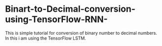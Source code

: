 # Binart-to-Decimal-conversion-using-TensorFlow-RNN-

This is simple tutorial for conversion of binary number to decimal numbers. In this i am using the TensorFlow LSTM.
